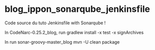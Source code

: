 # blog_ippon_sonarqube_jenkinsfile
Code source du tuto Jenkinsfile with Sonarqube !

In CodeNarc-0.25.2_blog, run gradlew install -x test -x signArchives

In run sonar-groovy-master_blog mvn -U clean package
